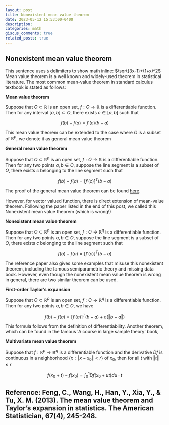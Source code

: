 ```yaml
---
layout: post
title: Nonexistent mean value theorem
date: 2023-05-12 15:53:00-0400
description: 
categories: math
giscus_comments: true 
related_posts: true
---
```

## Nonexistent mean value theorem
This sentence uses `$` delimiters to show math inline:  $\sqrt{3x-1}+(1+x)^2$
Mean value theorem is a well known and widely-used theorem in statistical literature. The most common mean-value theorem in standard calculus textbook is stated as follows:

**Mean value theorem** 

Suppose that $O\subset \mathbb{R}$ is an open set, $f:O\rightarrow \mathbb{R}$ is a differentiable function. Then for any interval $`[a,b]\subset O`$, there exists $`c\in [a,b]`$ such that

$$ f(b)-f(a) = f'(c)(b-a) $$


This mean value theorem can be extended to the case where $`O`$ is a subset of $`\mathbb{R}^p`$, we denote it as general mean value theorem

**General mean value theorem**

Suppose that $`O \subset \mathbb{R}^p`$ is an open set, $`f:O\rightarrow \mathbb{R}`$ is a differentiable function. Then for any two points $`a,b \in O`$, suppose the line segment is a subset of $`O`$, there exists $`c`$ belonging to the line segment such that

$$ f(b)-f(a) = [f'(c)]^T(b-a) $$

The proof of the general mean value theorem can be found [here](http://www.math.toronto.edu/courses/mat237y1/20199/notes/Chapter2/S2.4.html).

However, for vector valued function, there is direct extension of mean-value theorem. Following the paper listed in the end of this post, we called this Nonexistent mean value theorem (which is wrong!)

**Nonexistent mean value theorem** 

Suppose that $`O\subset \mathbb{R}^p`$ is an open set, $`f:O\rightarrow \mathbb{R}^q`$ is a differentiable function. Then for any two points $`a,b \in O`$, suppose the line segment is a subset of $`O`$, there exists $`c`$ belonging to the line segment such that

$$ f(b)-f(a) = [f'(c)]^T(b-a) $$


The reference paper also gives some examples that misuse this nonexistent theorem, including the famous semiparametric theory and missing data book. However, even though the nonexistent mean value theorem is wrong in general, there are two similar theorem can be used.

**First-order Taylor’s expansion**

Suppose that $`O\subset \mathbb{R}^p`$ is an open set, $`f:O\rightarrow \mathbb{R}^q`$ is a differentiable function. Then for any two points $`a,b \in O`$, we have

$$ f(b)-f(a) = [f'(a)]^T(b-a) + o(\Vert b-a \Vert) $$

This formula follows from the definition of differentiability. Another theorem, which can be found in the famous 'A course in large sample theory' book,

**Multivariate mean value theorem**

Suppose that  $`f:\mathbb{R}^p\rightarrow \mathbb{R}^q`$ is a differentiable function and the derivative $`Df`$ is continuous in a neighborhood $`\{x: \Vert x-x_0 \Vert < r\}`$ of $`x_0`$, then for all $`t`$ with $`\Vert t \Vert\leq r`$

$$ f(x_0+t)-f(x_0) = \int_{0}^1 Df(x_0+ut)du \cdot t$$



Reference:
Feng, C., Wang, H., Han, Y., Xia, Y., & Tu, X. M. (2013). The mean value theorem and Taylor’s expansion in statistics. The American Statistician, 67(4), 245-248.
------
